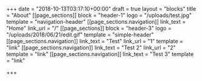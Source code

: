 +++
date = "2018-10-13T03:17:10+00:00"
draft = true
layout = "blocks"
title = "About"
[[page_sections]]
block = "header-1"
logo = "/uploads/test.jpg"
template = "navigation-header"
[[page_sections.navigation]]
link_text = "Home"
link_url = "/"
[[page_sections]]
block = "header-3"
logo = "/uploads/2018/06/21/edit.gif"
template = "simple-header"
[[page_sections.navigation]]
link_text = "Test"
link_url = "1"
template = "link"
[[page_sections.navigation]]
link_text = "Test 2"
link_url = "2"
template = "link"
[[page_sections.navigation]]
link_text = "Test 3"
template = "link"

+++
